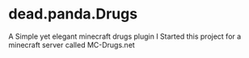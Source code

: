 # dead.panda.Drugs
A Simple yet elegant minecraft drugs plugin
I Started this project for a minecraft server called MC-Drugs.net
